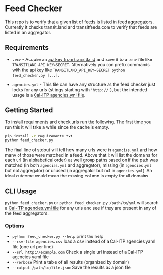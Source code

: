 # Feed Checker

This repo is to verify that a given list of feeds is listed in feed aggregators.
Currently it checks transit.land and transitfeeds.com to verify that feeds are
listed in an aggregator.


## Requirements

* `.env` - Acquire an [api key from transitland][1] and save it to a `.env` file
  like `TRANSITLAND_API_KEY=SECRET`. Alternatively you can prefix commands with
  the api key like `TRANSITLAND_API_KEY=SECRET python feed_checker.py [...]`.

* `agencies.yml` - This file can have any structure as the feed checker just
  looks for any urls (strings starting with `'http://'`), but the intended usage
  is a [Cal-ITP agencies.yml file][2].

## Getting Started

To install requirments and check urls run the following. The first time you run
this it will take a while since the cache is empty.

``` bash
pip install -r requirements.txt
python feed_checker.py
```

The final line of stdout will tell how many urls were in `agencies.yml` and how
many of those were matched in a feed. Above that it will list the domains for
each url (in alphabetical order) as well group paths based on if the path was
matched (in both `agencies.yml` and aggregator), missing (in `agencies.yml` but
not aggregator) or unused (in aggregator but not in `agencies.yml`). An ideal
outcome would mean the missing column is empty for all domains.


## CLI Usage

`python feed_checker.py` or `python feed_checker.py /path/to/yml` will search a
[Cal-ITP agencies.yml file][2] for any urls and see if they are present in any
of the feed aggregators.

### Options
* `python feed_checker.py --help` print the help
* `--csv-file agencies.csv` load a csv instead of a Cal-ITP agencies yaml file (one url per line)
* `--url http://example.com` Check a single url instead of a Cal-ITP agencies yaml file
* `--verbose` Print a table of all results (organized by domain)
* `--output /path/to/file.json` Save the results as a json file

[1]: https://www.transit.land/documentation/index#signing-up-for-an-api-key
[2]: https://github.com/cal-itp/data-infra/blob/main/airflow/data/agencies.yml
